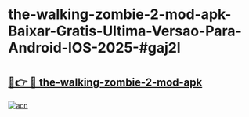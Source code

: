 # the-walking-zombie-2-mod-apk-Baixar-Gratis-Ultima-Versao-Para-Android-IOS-2025-#gaj2l

# <h2><a href="https://ainizakaria.my?title=the-walking-zombie-2-mod-apk&ref=22M">🔗👉 🔴 the-walking-zombie-2-mod-apk</a></h2>

[![acn](https://github.com/user-attachments/assets/0f9c940e-d8b0-45ae-aac7-cd30a18b3e1c)](https://ainizakaria.my?title=the-walking-zombie-2-mod-apk&ref=22M)

